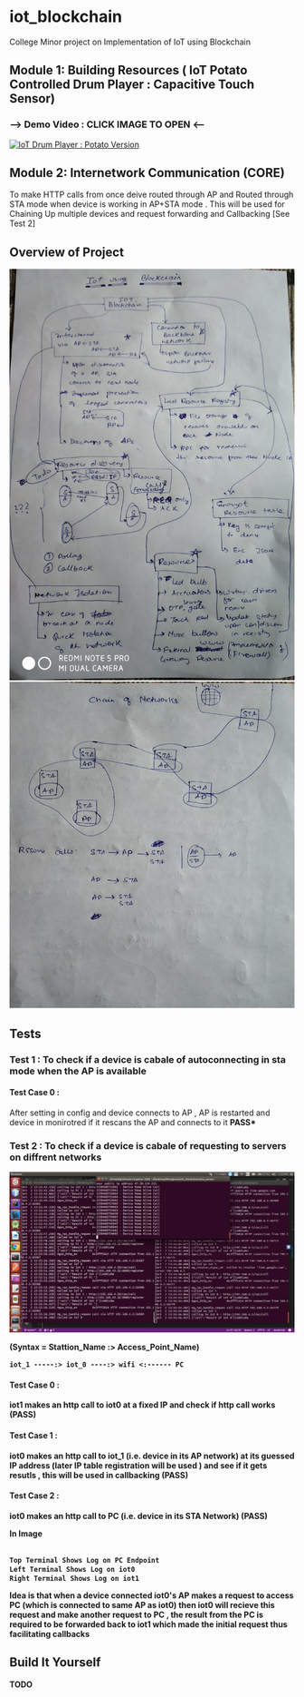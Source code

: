 # iot_blockchain
College Minor project on Implementation of IoT using Blockchain

## Module 1: Building Resources ( IoT Potato Controlled Drum Player : Capacitive Touch Sensor) 
### --> Demo Video : CLICK IMAGE TO OPEN <--
[![IoT Drum Player : Potato Version](https://img.youtube.com/vi/ghmBqej5D24/0.jpg)](https://www.youtube.com/watch?v=ghmBqej5D24 "Video : IoT Drum Player : Potato Version")

## Module 2: Internetwork Communication (CORE)
To make HTTP calls from once deive routed through AP and Routed through STA mode when device is working in AP+STA mode . This will be used for Chaining Up multiple devices and request forwarding and Callbacking [See Test 2]



## Overview of Project
![Alt text](screenshots/plan0.jpg "Main Screen")
![Alt text](screenshots/plan1.jpg "Main Screen") 

## Tests

### Test 1 : To check if a device is cabale of autoconnecting in sta mode when the AP is available
#### Test Case 0 : 

After setting in config and device connects to AP , AP is restarted and device in monirotred if it rescans the AP and connects to it 
<b>PASS*

### Test 2 : To check if a device is cabale of requesting to servers on diffrent networks
![Alt text](screenshots/test_0_dhcp_distribution.png "Internetwork Communivation") 

(Syntax = Stattion_Name :> Access_Point_Name)
```code
iot_1 -----:> iot_0 ----:> wifi <:------ PC 
```
#### Test Case 0 : 

iot1 makes an http call to iot0  at a fixed IP and check if http call works  (PASS) 


#### Test Case 1 : 

iot0 makes an http call to iot_1 (i.e. device in its AP network) at its guessed IP address (later IP table registration will be used ) and see if it gets resutls , this will be used in callbacking (PASS)


#### Test Case 2 : 

iot0 makes an http call to PC (i.e. device in its STA Network) (PASS) 

In Image

````code

Top Terminal Shows Log on PC Endpoint
Left Terminal Shows Log on iot0
Right Terminal Shows Log on iot1

````


Idea is that when a device connected iot0's AP makes a request to access PC (which is connected to same AP as iot0) then iot0 will recieve this request and make another request to PC , the result from the PC is required to be forwarded back to iot1 which made the initial request thus facilitating callbacks

## Build It Yourself
 TODO
